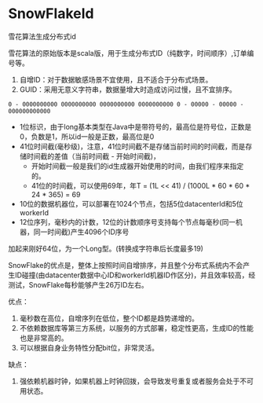 # SnowFlakeId
雪花算法生成分布式id

雪花算法的原始版本是scala版，用于生成分布式ID（纯数字，时间顺序）,订单编号等。 
1. 自增ID：对于数据敏感场景不宜使用，且不适合于分布式场景。 
2. GUID：采用无意义字符串，数据量增大时造成访问过慢，且不宜排序。 
 
 `0 - 0000000000 0000000000 0000000000 0000000000 0 - 00000 - 00000 - 000000000000`
 
- 1位标识，由于long基本类型在Java中是带符号的，最高位是符号位，正数是0，负数是1，所以id一般是正数，最高位是0
- 41位时间截(毫秒级)，注意，41位时间截不是存储当前时间的时间截，而是存储时间截的差值（当前时间截 - 开始时间截)，
    - 开始时间截一般是我们的id生成器开始使用的时间，由我们程序来指定的。
    - 41位的时间截，可以使用69年，年T = (1L << 41) / (1000L * 60 * 60 * 24 * 365) = 69
- 10位的数据机器位，可以部署在1024个节点，包括5位datacenterId和5位workerId
- 12位序列，毫秒内的计数，12位的计数顺序号支持每个节点每毫秒(同一机器，同一时间截)产生4096个ID序号

加起来刚好64位，为一个Long型。(转换成字符串后长度最多19)

SnowFlake的优点是，整体上按照时间自增排序，并且整个分布式系统内不会产生ID碰撞(由datacenter数据中心ID和workerId机器ID作区分)，并且效率较高，经测试，SnowFlake每秒能够产生26万ID左右。

优点：
1. 毫秒数在高位，自增序列在低位，整个ID都是趋势递增的。
2. 不依赖数据库等第三方系统，以服务的方式部署，稳定性更高，生成ID的性能也是非常高的。
3. 可以根据自身业务特性分配bit位，非常灵活。

缺点：
1. 强依赖机器时钟，如果机器上时钟回拨，会导致发号重复或者服务会处于不可用状态。
